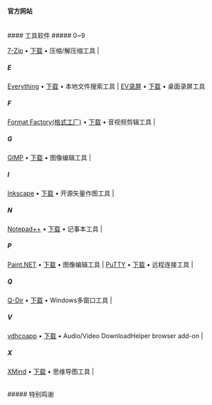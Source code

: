 #### 官方网站
<br>
#### 工具软件
##### 0~9

[7-Zip](https://www.7-zip.org/) • [下载](https://www.7-zip.org/download.html) • 压缩/解压缩工具 | 

##### E

[Everything](https://www.voidtools.com) • [下载](https://www.voidtools.com/downloads/) • 本地文件搜索工具 | [EV录屏](https://www.ieway.cn/index.html) • [下载](https://www.ieway.cn/evcapture.html) • 桌面录屏工具

##### F

[Format Factory(格式工厂)](http://www.pcfreetime.com/) • [下载](http://www.pcfreetime.com/formatfactory/CN/index.html) • 音视频剪辑工具 | 

##### G

[GIMP](https://www.gimp.org/) • [下载](https://www.gimp.org/downloads/) • 图像编辑工具 | 

##### I

[Inkscape](https://inkscape.org/) • [下载](https://inkscape.org/en/release) • 开源矢量作图工具 | 

##### N

[Notepad++](https://notepad-plus-plus.org/) • [下载](https://notepad-plus-plus.org/downloads/) • 记事本工具 | 

##### P

[Paint.NET](https://www.getpaint.net/index.html) • [下载](https://www.getpaint.net/download.html) • 图像编辑工具 | [PuTTY](https://putty.org) • [下载](https://www.chiark.greenend.org.uk/~sgtatham/putty/latest.html) • 远程连接工具 | 

##### Q

[Q-Dir](http://q-dir.com/) • [下载](http://www.softwareok.com/?Download=Q-Dir) • Windows多窗口工具 | 

##### V

[vdhcoapp](https://github.com/mi-g/vdhcoapp) • [下载](https://github.com/mi-g/vdhcoapp/releases) • Audio/Video DownloadHelper browser add-on | 

##### X

[XMind](https://www.xmind.cn/) • [下载](https://www.xmind.cn/download/) • 思维导图工具 | 

<br>
##### 特别鸣谢
